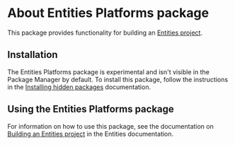 # About Entities Platforms package

This package provides functionality for building an [Entities project](https://docs.unity3d.com/Packages/com.unity.entities@latest).


## Installation
The Entities Platforms package is experimental and isn't visible in the Package Manager by default. To install this package, follow the instructions in the [Installing hidden packages](https://docs.unity3d.com/Packages/Installation/manual/index.html) documentation.

## Using the Entities Platforms package
For information on how to use this package, see the documentation on [Building an Entities project](https://docs.unity3d.com/Packages/com.unity.entities@latest?subfolder=/manual/ecs_building_projects.html) in the Entities documentation.